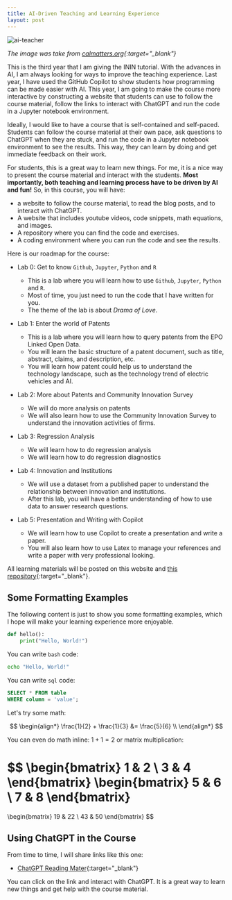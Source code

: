 ```yaml
---
title: AI-Driven Teaching and Learning Experience
layout: post
---
```


![ai-teacher](https://i0.wp.com/calmatters.org/wp-content/uploads/2022/06/060623-Professor-AI-Midjourney-CM-01.jpg?w=2000&ssl=1)

*The image was take from [calmatters.org](https://calmatters.org/){:target="_blank"}*

This is the third year that I am giving the ININ tutorial. With the advances in AI, I am always looking for ways to improve the teaching experience. Last year, I have used the GitHub Copilot to show students how programming can be made easier with AI. This year, I am going to make the course more interactive by constructing a website that students can use to follow the course material, follow the links to interact with ChatGPT and run the code in a Jupyter notebook environment.

Ideally, I would like to have a course that is self-contained and self-paced. Students can follow the course material at their own pace, ask questions to ChatGPT when they are stuck, and run the code in a Jupyter notebook environment to see the results. This way, they can learn by doing and get immediate feedback on their work.

For students, this is a great way to learn new things. For me, it is a nice way to
present the course material and interact with the students. **Most importantly, both
teaching and learning process have to be driven by AI and fun!** So, in this course,
you will have:

- a website to follow the course material, to read the blog posts, and to interact with ChatGPT.
- A website that includes youtube videos, code snippets, math equations, and images.
- A repository where you can find the code and exercises.
- A coding environment where you can run the code and see the results.

Here is our roadmap for the course:

- Lab 0: Get to know `Github`, `Jupyter`, `Python` and `R`
    - This is a lab where you will learn how to use `Github`, `Jupyter`, `Python` and `R`.
    - Most of time, you just need to run the code that I have written for you.
    - The theme of the lab is about *Drama of Love*. 

- Lab 1: Enter the world of Patents
    - This is a lab where you will learn how to query patents from the EPO Linked Open Data.
    - You will learn the basic structure of a patent document, such as title, abstract, claims, and description, etc.
    - You will learn how patent could help us to understand the technology landscape, such as the technology trend of electric vehicles and AI.

- Lab 2: More about Patents and Community Innovation Survey
    - We will do more analysis on patents
    - We will also learn how to use the Community Innovation Survey to understand the innovation activities of firms.

- Lab 3: Regression Analysis
    - We will learn how to do regression analysis 
    - We will learn how to do regression diagnostics

- Lab 4: Innovation and Institutions
    - We will use a dataset from a published paper to understand the relationship between innovation and institutions.
    - After this lab, you will have a better understanding of how to use data to answer research questions.

- Lab 5: Presentation and Writing with Copilot
    - We will learn how to use Copilot to create a presentation and write a paper.
    - You will also learn how to use Latex to manage your references and write a paper
    with very professional looking.


All learning materials will be posted on this website and [this repository](https://github.com/oceanumeric/ININ-tutorial){:target="_blank"}.



## Some Formatting Examples

The following content is just to show you some formatting examples, which I hope will make your learning experience more enjoyable.

```python
def hello():
    print("Hello, World!")
```

You can write `bash` code:

```bash
echo "Hello, World!"
```

You can write `sql` code:

```sql
SELECT * FROM table
WHERE column = 'value';
```

Let's try some math:

$$
\begin{align*}
\frac{1}{2} + \frac{1}{3} &= \frac{5}{6} \\
\end{align*}
$$

You can even do math inline: $1 + 1 = 2$ or matrix multiplication:

$$
\begin{bmatrix}
1 & 2 \\
3 & 4
\end{bmatrix}
\begin{bmatrix}
5 & 6 \\
7 & 8
\end{bmatrix}
=
\begin{bmatrix}
19 & 22 \\
43 & 50
\end{bmatrix}
$$


## Using ChatGPT in the Course

From time to time, I will share links like this one:

- [ChatGPT Reading Mater](https://chat.openai.com/share/6cb183e1-68de-41a3-837a-50a4d2482bc9){:target="_blank"}

You can click on the link and interact with ChatGPT. It is a great way to learn new things and get help with the course material.
